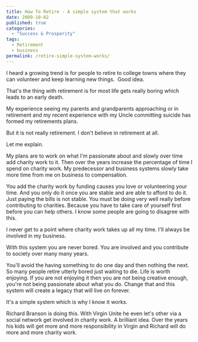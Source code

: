 ```yaml
---
title: How To Retire - A simple system that works
date: 2009-10-02
published: true
categories:
  - "Success & Prosperity"
tags:
  - Retirement
  - business
permalink: /retire-simple-system-works/
---
```

I heard a growing trend is for people to retire to college towns where they can volunteer and keep learning new things.  Good idea.

That's the thing with retirement is for most life gets really boring which leads to an early death.

My experience seeing my parents and grandparents approaching or in retirement and my recent experience with my Uncle committing suicide has formed my retirements plans.

But it is not really retirement. I don't believe in retirement at all.

Let me explain.

My plans are to work on what I'm passionate about and slowly over time add charity work to it. Then over the years increase the percentage of time I spend on charity work. My predecessor and business systems slowly take more time from me on business to compensation.

You add the charity work by funding causes you love or volunteering your time. And you only do it once you are stable and are able to afford to do it.  Just paying the bills is not stable. You must be doing very well really before contributing to charities. Because you have to take care of yourself first before you can help others. I know some people are going to disagree with this.

I never get to a point where charity work takes up all my time. I'll always be involved in my business.

With this system you are never bored. You are involved and you contribute to society over many many years.

You'll avoid the having something to do one day and then nothing the next. So many people retire utterly bored just waiting to die. Life is worth enjoying. If you are not enjoying it then you are not being creative enough, you're not being passionate about what you do. Change that and this system will create a legacy that will live on forever.

It's a simple system which is why I know it works.

Richard Branson is doing this. With Virgin Unite he even let's other via a social network get involved in charity work. A brilliant idea. Over the years his kids will get more and more responsibility in Virgin and Richard will do more and more charity work.
